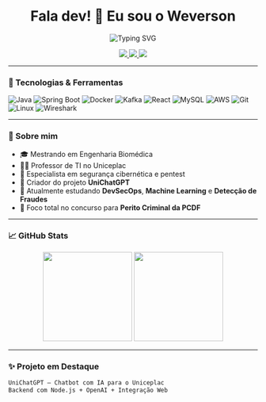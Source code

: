 <h1 align="center">Fala dev! 👋 Eu sou o Weverson</h1>

<p align="center">
  <img src="https://readme-typing-svg.herokuapp.com?font=Fira+Code&weight=700&size=22&pause=1000&center=true&vCenter=true&width=435&lines=Fullstack+Java+Developer;Especialista+em+Microsservi%C3%A7os;Professor+apaixonado+por+ensinar;Entusiasta+em+Seguran%C3%A7a%2C+IA+e+DevSecOps" alt="Typing SVG" />
</p>

<p align="center">
  <a href="https://github.com/WeversonDev">
    <img src="https://img.shields.io/github/followers/WeversonDev?label=Seguir&style=social" />
  </a>
  <a href="mailto:weverson@email.com">
    <img src="https://img.shields.io/badge/email-contato-red" />
  </a>
  <a href="https://www.linkedin.com/in/weverson">
    <img src="https://img.shields.io/badge/LinkedIn-Weverson-blue?logo=linkedin" />
  </a>
</p>

---

### 🚀 Tecnologias & Ferramentas

![Java](https://img.shields.io/badge/-Java-333?style=flat&logo=java)
![Spring Boot](https://img.shields.io/badge/-Spring%20Boot-333?style=flat&logo=springboot)
![Docker](https://img.shields.io/badge/-Docker-333?style=flat&logo=docker)
![Kafka](https://img.shields.io/badge/-Kafka-333?style=flat&logo=apachekafka)
![React](https://img.shields.io/badge/-React-333?style=flat&logo=react)
![MySQL](https://img.shields.io/badge/-MySQL-333?style=flat&logo=mysql)
![AWS](https://img.shields.io/badge/-AWS-333?style=flat&logo=amazonaws)
![Git](https://img.shields.io/badge/-Git-333?style=flat&logo=git)
![Linux](https://img.shields.io/badge/-Linux-333?style=flat&logo=linux)
![Wireshark](https://img.shields.io/badge/-Wireshark-333?style=flat&logo=wireshark)

---

### 🧠 Sobre mim

- 🎓 Mestrando em Engenharia Biomédica
- 👨‍🏫 Professor de TI no Uniceplac
- 💼 Especialista em segurança cibernética e pentest
- 🤖 Criador do projeto **UniChatGPT**
- 🌱 Atualmente estudando **DevSecOps**, **Machine Learning** e **Detecção de Fraudes**
- 🎯 Foco total no concurso para **Perito Criminal da PCDF**

---

### 📈 GitHub Stats

<p align="center">
  <img src="https://github-readme-stats.vercel.app/api?username=WeversonDev&show_icons=true&theme=tokyonight&count_private=true" height="180em"/>
  <img src="https://github-readme-stats.vercel.app/api/top-langs/?username=WeversonDev&layout=compact&theme=tokyonight" height="180em"/>
</p>

---

### ✨ Projeto em Destaque

```bash
UniChatGPT – Chatbot com IA para o Uniceplac
Backend com Node.js + OpenAI + Integração Web
